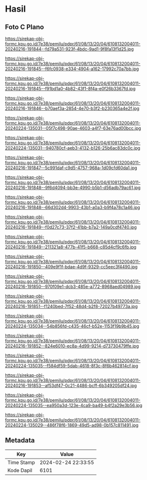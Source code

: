 # Hasil

## Foto C Plano

https://sirekap-obj-formc.kpu.go.id/7e38/pemilu/pdpr/61/08/13/20/04/6108132004011-20240216-191844--fd79a531-923f-4bdc-9ad1-9f8fa13f1d25.jpg

https://sirekap-obj-formc.kpu.go.id/7e38/pemilu/pdpr/61/08/13/20/04/6108132004011-20240216-191845--f6fc0938-e334-4904-a162-17992c70a7bb.jpg

https://sirekap-obj-formc.kpu.go.id/7e38/pemilu/pdpr/61/08/13/20/04/6108132004011-20240216-191845--f91bd1a0-4b82-43f1-8f4a-e0f26b3367fd.jpg

https://sirekap-obj-formc.kpu.go.id/7e38/pemilu/pdpr/61/08/13/20/04/6108132004011-20240216-191846--b70aef3a-2854-4e70-b3f2-b230365a4e2f.jpg

https://sirekap-obj-formc.kpu.go.id/7e38/pemilu/pdpr/61/08/13/20/04/6108132004011-20240224-135031--05f7c498-90ae-4603-a4f7-63e76ad00bcc.jpg

https://sirekap-obj-formc.kpu.go.id/7e38/pemilu/pdpr/61/08/13/20/04/6108132004011-20240224-135031--940780cf-aeb3-4132-b126-25b6ac83dc0c.jpg

https://sirekap-obj-formc.kpu.go.id/7e38/pemilu/pdpr/61/08/13/20/04/6108132004011-20240216-191847--5c991daf-c9d5-4757-968a-1d09cfd60da1.jpg

https://sirekap-obj-formc.kpu.go.id/7e38/pemilu/pdpr/61/08/13/20/04/6108132004011-20240216-191848--9f6d4094-bb3e-4990-b5b1-d56adb79ac61.jpg

https://sirekap-obj-formc.kpu.go.id/7e38/pemilu/pdpr/61/08/13/20/04/6108132004011-20240216-191848--66d302d4-9903-43b1-a0a3-b9f4a78c1a46.jpg

https://sirekap-obj-formc.kpu.go.id/7e38/pemilu/pdpr/61/08/13/20/04/6108132004011-20240216-191849--f0d27c73-37f2-41bb-b7a2-149a0cdf4740.jpg

https://sirekap-obj-formc.kpu.go.id/7e38/pemilu/pdpr/61/08/13/20/04/6108132004011-20240216-191849--211321a8-477b-41f5-b668-c85d4cf9c6fb.jpg

https://sirekap-obj-formc.kpu.go.id/7e38/pemilu/pdpr/61/08/13/20/04/6108132004011-20240216-191850--409e9f1f-bdae-4d9f-9329-cc5eec3f4490.jpg

https://sirekap-obj-formc.kpu.go.id/7e38/pemilu/pdpr/61/08/13/20/04/6108132004011-20240216-191850--970f09e1-dcb3-485e-a772-8968aed04989.jpg

https://sirekap-obj-formc.kpu.go.id/7e38/pemilu/pdpr/61/08/13/20/04/6108132004011-20240216-191851--f1240bed-7f52-48d4-b2f8-72027b49773a.jpg

https://sirekap-obj-formc.kpu.go.id/7e38/pemilu/pdpr/61/08/13/20/04/6108132004011-20240224-135034--54b856fd-c435-46cf-b52e-1153f19b9b45.jpg

https://sirekap-obj-formc.kpu.go.id/7e38/pemilu/pdpr/61/08/13/20/04/6108132004011-20240216-191852--824e6010-ec8a-4d99-9214-d73730479ffe.jpg

https://sirekap-obj-formc.kpu.go.id/7e38/pemilu/pdpr/61/08/13/20/04/6108132004011-20240224-135035--f584df59-5dab-4618-8f3c-8f6b462814cf.jpg

https://sirekap-obj-formc.kpu.go.id/7e38/pemilu/pdpr/61/08/13/20/04/6108132004011-20240216-191853--af53df47-0c21-4486-bcff-6b349205df24.jpg

https://sirekap-obj-formc.kpu.go.id/7e38/pemilu/pdpr/61/08/13/20/04/6108132004011-20240224-135035--ea950a3d-123e-4ca9-ba49-b4f2a29e3b56.jpg

https://sirekap-obj-formc.kpu.go.id/7e38/pemilu/pdpr/61/08/13/20/04/6108132004011-20240224-135029--486f78f6-1869-49d5-ad98-0b157c811491.jpg


## Metadata

| Key        | Value               |
| ---------- | ------------------- |
| Time Stamp | 2024-02-24 22:33:55 |
| Kode Dapil | 6101                |



